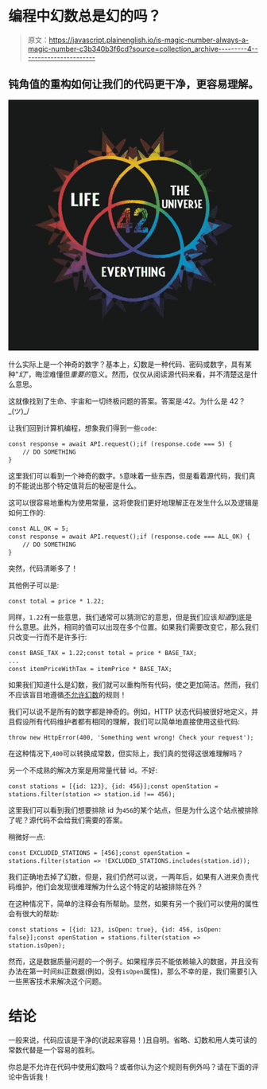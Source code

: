 # 编程中幻数总是幻的吗？

> 原文：<https://javascript.plainenglish.io/is-magic-number-always-a-magic-number-c3b340b3f6cd?source=collection_archive---------4----------------------->

## 钝角值的重构如何让我们的代码更干净，更容易理解。

![](img/47396abc80a56f25d74a5f0b9110cdb9.png)

什么实际上是一个神奇的数字？基本上，幻数是一种代码、密码或数字，具有某种“*幻*”，晦涩难懂但*重要的*意义。然而，仅仅从阅读源代码来看，并不清楚这是什么意思。

这就像找到了生命、宇宙和一切终极问题的答案。答案是:42。为什么是 42？\_(ツ)_/

让我们回到计算机编程，想象我们得到一些`code`:

```
const response = await API.request();if (response.code === 5) {
    // DO SOMETHING
}
```

这里我们可以看到一个神奇的数字。`5`意味着一些东西，但是看着源代码，我们真的不能说出那个特定值背后的秘密是什么。

这可以很容易地重构为使用常量，这将使我们更好地理解正在发生什么以及逻辑是如何工作的:

```
const ALL_OK = 5;
const response = await API.request();if (response.code === ALL_OK) {
    // DO SOMETHING
}
```

突然，代码清晰多了！

其他例子可以是:

```
const total = price * 1.22;
```

同样，`1.22`有一些意思，我们通常可以猜测它的意思，但是我们应该*知道*到底是什么意思。此外，相同的值可以出现在多个位置。如果我们需要改变它，那么我们只改变一行而不是许多行:

```
const BASE_TAX = 1.22;const total = price * BASE_TAX;
...
const itemPriceWithTax = itemPrice * BASE_TAX;
```

如果我们知道什么是幻数，我们就可以重构所有代码，使之更加简洁。然而，我们不应该盲目地遵循[不允许幻数](https://eslint.org/docs/rules/no-magic-numbers)的规则！

我们可以说不是所有的数字都是神奇的。例如，HTTP 状态代码被很好地定义，并且假设所有代码维护者都有相同的理解，我们可以简单地直接使用这些代码:

```
throw new HttpError(400, 'Something went wrong! Check your request');
```

在这种情况下,`400`可以转换成常数，但实际上，我们真的觉得这很难理解吗？

另一个不成熟的解决方案是用常量代替 id。不好:

```
const stations = [{id: 123}, {id: 456}];const openStation = stations.filter(station => station.id !== 456);
```

这里我们可以看到我们想要排除 id 为`456`的某个站点，但是为什么这个站点被排除了呢？源代码不会给我们需要的答案。

稍微好一点:

```
const EXCLUDED_STATIONS = [456];const openStation = stations.filter(station => !EXCLUDED_STATIONS.includes(station.id));
```

我们正确地去掉了幻数，但是，我们仍然可以说，一两年后，如果有人进来负责代码维护，他们会发现很难理解为什么这个特定的站被排除在外？

在这种情况下，简单的注释会有所帮助。显然，如果有另一个我们可以使用的属性会有很大的帮助:

```
const stations = [{id: 123, isOpen: true}, {id: 456, isOpen: false}];const openStation = stations.filter(station => station.isOpen);
```

然而，这是数据质量问题的一个例子。如果程序员不能依赖输入的数据，并且没有办法在第一时间纠正数据(例如，没有`isOpen`属性)，那么不幸的是，我们需要引入一些黑客技术来解决这个问题。

# 结论

一般来说，代码应该是干净的(说起来容易！)且自明。省略、幻数和用人类可读的常数代替是一个容易的胜利。

你总是不允许在代码中使用幻数吗？或者你认为这个规则有例外吗？请在下面的评论中告诉我！